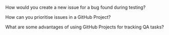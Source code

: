 How would you create a new issue for a bug found during testing?


How can you prioritise issues in a GitHub Project?


What are some advantages of using GitHub Projects for tracking QA tasks?

